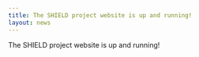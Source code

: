 ```yaml
---
title: The SHIELD project website is up and running!
layout: news
---
```


The SHIELD project website is up and running!
